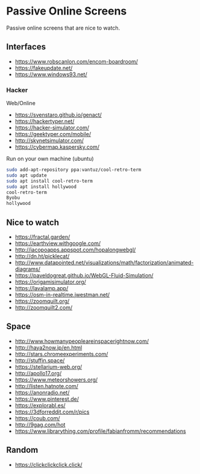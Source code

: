 # Passive Online Screens

Passive online screens that are nice to watch.

## Interfaces

- <https://www.robscanlon.com/encom-boardroom/>
- <https://fakeupdate.net/>
- <https://www.windows93.net/>

### Hacker

Web/Online

- <https://svenstaro.github.io/genact/>
- <https://hackertyper.net/>
- <https://hacker-simulator.com/>
- <https://geektyper.com/mobile/>
- <http://skynetsimulator.com/>
- <https://cybermap.kaspersky.com/>

Run on your own machine (ubuntu)

```bash
sudo add-apt-repository ppa:vantuz/cool-retro-term
sudo apt update
sudo apt install cool-retro-term
sudo apt install hollywood
cool-retro-term
Byobu
hollywood
```

## Nice to watch

- <https://fractal.garden/>
- <https://earthview.withgoogle.com/>
- <http://iacopoapps.appspot.com/hopalongwebgl/>
- <http://dn.ht/picklecat/>
- <http://www.datapointed.net/visualizations/math/factorization/animated-diagrams/>
- <https://paveldogreat.github.io/WebGL-Fluid-Simulation/>
- <https://origamisimulator.org/>
- <https://lavalamp.app/>
- <https://osm-in-realtime.jwestman.net/>
- <https://zoomquilt.org/>
- <http://zoomquilt2.com/>

## Space

- <http://www.howmanypeopleareinspacerightnow.com/>
- <http://haya2now.jp/en.html>
- <http://stars.chromeexperiments.com/>
- <http://stuffin.space/>
- <https://stellarium-web.org/>
- <http://apollo17.org/>
- <https://www.meteorshowers.org/>
- <http://listen.hatnote.com/>
- <https://anonradio.net/>
- <https://www.pinterest.de/>
- <https://explorabl.es/>
- <https://3dforreddit.com/r/pics>
- <https://coub.com/>
- <http://9gag.com/hot>
- <https://www.librarything.com/profile/fabianfromm/recommendations>

## Random

- <https://clickclickclick.click/>
